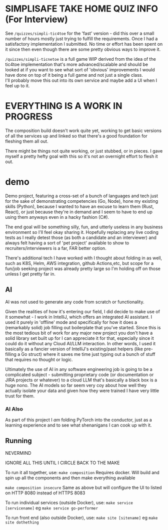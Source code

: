 # SIMPLISAFE TAKE HOME QUIZ INFO (For Interview)
See `/quizzes/simpli-tic4toe` for the 'fast' version - did this over a small number of hours mostly
just trying to fulfill the requirements.  Once I had a satisfactory implementation I submitted. No
time or effort has been spent on it since then even though there are some pretty obvious ways to improve it.

`/quizzes/simpli-ticnetoe` is a full game WIP derived from the idea of the tic4toe implementation 
that's more advanced/scalable and should be looked at if you want to see what sort of 'obvious' improvements
I would have done on top of it being a full game and not just a single class.  
I'll probably move this out into its own service and maybe add a UI when I feel up to it.

# EVERYTHING IS A WORK IN PROGRESS
The composition build doesn't work quite yet, working to get basic versions of all the services up and linked
so that there's a good foundation for fleshing them all out.

There might be things not quite working, or just stubbed, or in pieces.  I gave myself a pretty hefty goal with this
so it's not an overnight effort to flesh it out.

# demo
Demo project, featuring a cross-set of a bunch of languages and tech just for the sake of demonstrating 
competencies (Go, Node), hone my existing skills (Python), because I wanted to have an excuse to learn them 
(Rust, React), or just because they're in demand and I seem to have to end up using them anyways even in a 
hacky fashion (C#).

The end goal will be something silly, fun, and utterly useless in any business environment so I'll feel okay sharing
it.  Hopefully replacing any live coding tests as I really detest those (as both a candidate and an interviewer) and
always felt having a sort of 'pet project' available to show to recruiters/interviewers is a far, FAR better option.

There's additional tech I have worked with I thought about folding in as well, such as K8S, Helm, AWS integration,
github Actions,etc, but scope for a fun/job seeking project was already pretty large so I'm holding off on those
unless I get pretty far in.

## AI

AI was not used to generate any code from scratch or functionality.

Given the realities of how it's entering our field, I did decide to make use of it somewhat - 
I work in IntelliJ, which offers an integrated AI assistant.  I used it purely in 'offline' mode and specifically
for how it does a (remarkably solid) job filling out boilerplate that you've started.  Since this is the most tedious
bit of work for any major new project you don't have a solid library set built up for I can appreciate it for that,
especially since it could do it without any Cloud AI/LLM interaction.  In other words, I used it basically
as a fancier version of IntelliJ's existing/past helpers (like pre-filling a Go struct) where it saves me time
just typing out a bunch of stuff that requires no thought or logic.

Ultimately the use of AI in any software engineering job is going to be a complicated subject - submitting proprietary
code (or documentation or JIRA projects or whatever) to a cloud LLM that's basically a black box is a huge nono. 
The AI models so far seem very coy about how well they actually isolate your data and given how they were trained
I have very little trust for them.

### AI Also

As part of this project I *am* folding PyTorch into the conductor, just as a learning experience and to see what
shenanigans I can cook up with it.

## Running

NEVERMIND

IGNORE ALL THIS UNTIL I CIRCLE BACK TO THE MAKE

To run it all together, use:
`make composition`
Requires docker.  Will build and spin up all the components and then make everything available

`make composition insecure`
Same as above but will configure the UI to listed on HTTP 8080 instead of HTTPS 8083

To run individual services (outside Docker), use:
`make service [servicename]`
eg `make service go-performer`

To run front end (also outside Docker), use:
`make site [sitename]`
eg `make site dothething`

